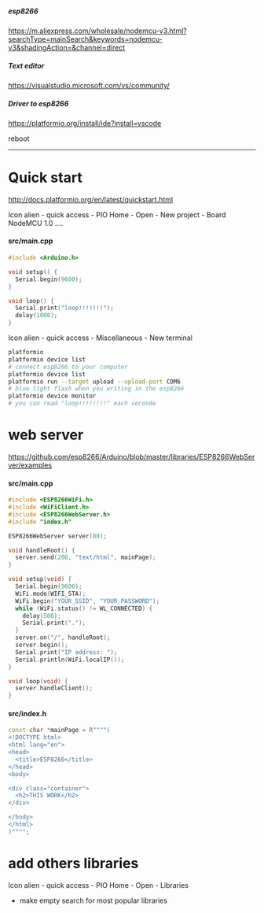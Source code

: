 ##### esp8266

https://m.aliexpress.com/wholesale/nodemcu-v3.html?searchType=mainSearch&keywords=nodemcu-v3&shadingAction=&channel=direct

##### Text editor

https://visualstudio.microsoft.com/vs/community/

##### Driver to esp8266

https://platformio.org/install/ide?install=vscode

reboot

---

# Quick start

http://docs.platformio.org/en/latest/quickstart.html

Icon alien - quick access - PIO Home - Open - New project - Board NodeMCU 1.0 ....

#### src/main.cpp

```cpp
#include <Arduino.h>

void setup() {
  Serial.begin(9600);
}

void loop() {
  Serial.print("loop!!!!!!!");
  delay(1000);
}
```

Icon alien - quick access - Miscellaneous - New terminal

```sh
platformio
platformio device list
# connect esp8266 to your computer
platformio device list
platformio run --target upload --upload-port COM6
# blue light flash when you writing in the esp8266
platformio device monitor
# you can read "loop!!!!!!!!" each seconde
```

# web server

https://github.com/esp8266/Arduino/blob/master/libraries/ESP8266WebServer/examples

#### src/main.cpp

```cpp
#include <ESP8266WiFi.h>
#include <WiFiClient.h>
#include <ESP8266WebServer.h>
#include "index.h"

ESP8266WebServer server(80);

void handleRoot() {
  server.send(200, "text/html", mainPage);
}

void setup(void) {
  Serial.begin(9600);
  WiFi.mode(WIFI_STA);
  WiFi.begin("YOUR_SSID", "YOUR_PASSWORD");
  while (WiFi.status() != WL_CONNECTED) {
    delay(500);
    Serial.print(".");
  }
  server.on("/", handleRoot);
  server.begin();
  Serial.print("IP address: ");
  Serial.println(WiFi.localIP());
}

void loop(void) {
  server.handleClient();
}
```

#### src/index.h

```cpp
const char *mainPage = R""""(
<!DOCTYPE html>
<html lang="en">
<head>
  <title>ESP8266</title>
</head>
<body>

<div class="container">
  <h2>THIS WORK</h2>
</div>

</body>
</html>
)"""";
```

# add others libraries

Icon alien - quick access - PIO Home - Open - Libraries

- make empty search for most popular libraries
